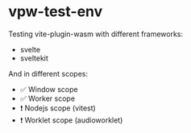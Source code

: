 # vpw-test-env

Testing vite-plugin-wasm with different frameworks:

- svelte
- sveltekit

And in different scopes:

- ✅ Window scope
- ✅ Worker scope
- ❗ Nodejs scope (vitest)
- ❗ Worklet scope (audioworklet)
